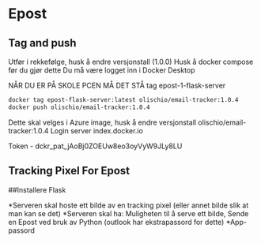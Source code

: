 # Epost

## Tag and push

Utfør i rekkefølge, husk å endre versjonstall (1.0.0)
Husk å docker compose før du gjør dette
Du må være logget inn i Docker Desktop

NÅR DU ER PÅ SKOLE PCEN MÅ DET STÅ tag epost-1-flask-server

```bash
docker tag epost-flask-server:latest olischio/email-tracker:1.0.4
docker push olischio/email-tracker:1.0.4
```

Dette skal velges i Azure image, husk å endre versjonstall
olischio/email-tracker:1.0.4
Login server
index.docker.io

Token - dckr_pat_jAoBj0ZOEUw8eo3oyVyW9JLy8LU

## Tracking Pixel For Epost

##Installere Flask

*Serveren skal hoste ett bilde av en tracking pixel (eller annet bilde slik at man kan se det)
*Serveren skal ha: Muligheten til å serve ett bilde, Sende en Epost ved bruk av Python (outlook har ekstrapassord for dette)
  *App-passord




  